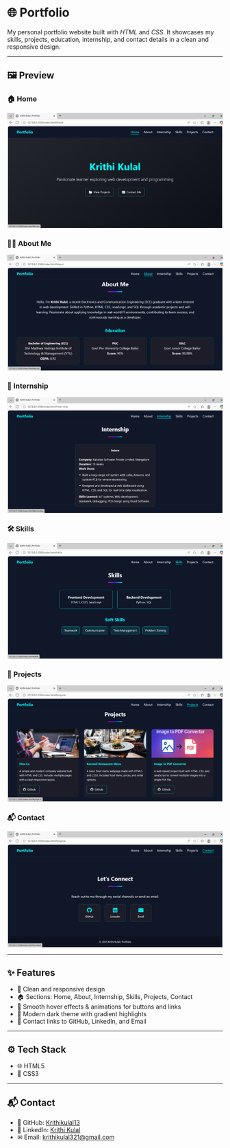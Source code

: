 # 🌐 Portfolio 

My personal portfolio website built with *HTML* and *CSS*. It showcases my skills, projects, education, internship, and contact details in a clean and responsive design.

---

## 🖼 Preview

### 🏠 Home
![Home](https://github.com/Krithikulal13/Portfolio/blob/main/Home.png)

### 👩‍💻 About Me
![About](https://github.com/Krithikulal13/Portfolio/blob/main/About.png)

### 💼 Internship
![Internship](https://github.com/Krithikulal13/Portfolio/blob/main/Internship.png)

### 🛠 Skills
![Skills](https://github.com/Krithikulal13/Portfolio/blob/main/Skills.png)

### 📂 Projects
![Projects](https://github.com/Krithikulal13/Portfolio/blob/main/Projects.png)

### 📬 Contact
![Contact](https://github.com/Krithikulal13/Portfolio/blob/main/Contact.png)

---
## ✨ Features
- 📱 Clean and responsive design 
- 🏠 Sections: Home, About, Internship, Skills, Projects, Contact   
- 🎨 Smooth hover effects & animations for buttons and links   
- 🌙 Modern dark theme with gradient highlights   
- 🔗 Contact links to GitHub, LinkedIn, and Email   

---

## ⚙ Tech Stack
- 🌐 HTML5 
- 🎨 CSS3 

---

## 📬 Contact
- 🐙 GitHub: [Krithikulal13](https://github.com/Krithikulal13)  
- 💼 LinkedIn: [Krithi Kulal](https://www.linkedin.com/in/krithi-kulal-7b0a082ab/)  
- ✉ Email: [krithikulal321@gmail.com](mailto:krithikulal321@gmail.com)
